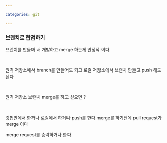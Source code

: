 ```yaml
---

categories: git

---
```


### 브랜치로 협업하기 

브랜치를 만들어 서 개발하고 merge 하는게 안정적 이다 

&nbsp;

원격 저장소에서 branch를 만들어도 되고 로컬 저장소에서 브랜치 만들고 push 해도 된다 

&nbsp;

원격 저장소 브랜치 merge를 하고 싶으면 ?

&nbsp;

깃헙안에서 한거나 로컬에서 하거나 push를 한다 merge를 하기전에 pull request가 merge 이다 
&nbsp;


merge request를 승락하거나 한다 




